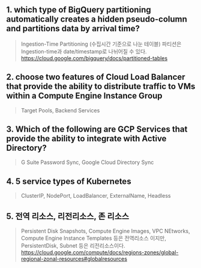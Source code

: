 ﻿## 1. which type of BigQuery partitioning automatically creates a hidden pseudo-column and partitions data by arrival time?

> Ingestion-Time Partitioning (수집시간 기준으로 나눈 테이블)
> 파티션은 Ingestion-time과 date/timestamp로 나뉘어질 수 있다. 
> https://cloud.google.com/bigquery/docs/partitioned-tables

## 2. choose two features of Cloud Load Balancer that provide the ability to distribute traffic to VMs within a Compute Engine Instance Group

> Target Pools, Backend Services

## 3. Which of the following are GCP Services that provide the ability to integrate with Active Directory?

> G Suite Password Sync, Google Cloud Directory Sync


## 4. 5 service types of Kubernetes

> ClusterIP, NodePort, LoadBalancer, ExternalName, Headless

## 5. 전역 리소스, 리전리소스, 존 리소스

> Persistent Disk Snapshots, Compute Engine Images, VPC NEtworks, Compute Engine Instance Templates 등은 전역리소스 이지만, PersistentDisk, Subnet 등은 리전리소스이다.
> https://cloud.google.com/compute/docs/regions-zones/global-regional-zonal-resources#globalresources
